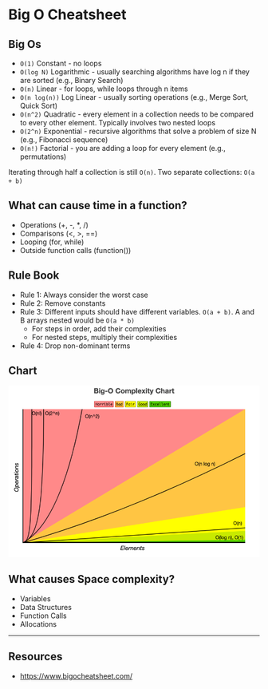 # Big O Cheatsheet

## Big Os

- `O(1)` Constant - no loops
- `O(log N)` Logarithmic - usually searching algorithms have log n if they are sorted (e.g., Binary Search)
- `O(n)` Linear - for loops, while loops through n items
- `O(n log(n))` Log Linear - usually sorting operations (e.g., Merge Sort, Quick Sort)
- `O(n^2)` Quadratic - every element in a collection needs to be compared to every other element. Typically involves two nested loops
- `O(2^n)` Exponential - recursive algorithms that solve a problem of size N (e.g., Fibonacci sequence)
- `O(n!)` Factorial - you are adding a loop for every element (e.g., permutations)

Iterating through half a collection is still `O(n)`.
Two separate collections: `O(a + b)`

## What can cause time in a function?

- Operations (+, -, *, /)
- Comparisons (<, >, ==)
- Looping (for, while)
- Outside function calls (function())

## Rule Book

- Rule 1: Always consider the worst case
- Rule 2: Remove constants
- Rule 3: Different inputs should have different variables. `O(a + b)`. A and B arrays nested would be `O(a * b)`
  - For steps in order, add their complexities
  - For nested steps, multiply their complexities
- Rule 4: Drop non-dominant terms

## Chart

![Big-O Complexity Chart](./bigOComplexityChart.png)

## What causes Space complexity?

- Variables
- Data Structures
- Function Calls
- Allocations

---

## Resources

- <https://www.bigocheatsheet.com/>
